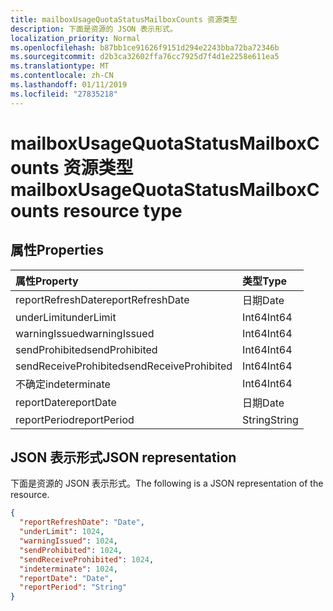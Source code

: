 ```yaml
---
title: mailboxUsageQuotaStatusMailboxCounts 资源类型
description: 下面是资源的 JSON 表示形式。
localization_priority: Normal
ms.openlocfilehash: b87bb1ce91626f9151d294e2243bba72ba72346b
ms.sourcegitcommit: d2b3ca32602ffa76cc7925d7f4d1e2258e611ea5
ms.translationtype: MT
ms.contentlocale: zh-CN
ms.lasthandoff: 01/11/2019
ms.locfileid: "27835218"
---
```

# <a name="mailboxusagequotastatusmailboxcounts-resource-type"></a><span data-ttu-id="91207-103">mailboxUsageQuotaStatusMailboxCounts 资源类型</span><span class="sxs-lookup"><span data-stu-id="91207-103">mailboxUsageQuotaStatusMailboxCounts resource type</span></span>

## <a name="properties"></a><span data-ttu-id="91207-104">属性</span><span class="sxs-lookup"><span data-stu-id="91207-104">Properties</span></span>

| <span data-ttu-id="91207-105">属性</span><span class="sxs-lookup"><span data-stu-id="91207-105">Property</span></span>              | <span data-ttu-id="91207-106">类型</span><span class="sxs-lookup"><span data-stu-id="91207-106">Type</span></span>   |
| :-------------------- | :----- |
| <span data-ttu-id="91207-107">reportRefreshDate</span><span class="sxs-lookup"><span data-stu-id="91207-107">reportRefreshDate</span></span>     | <span data-ttu-id="91207-108">日期</span><span class="sxs-lookup"><span data-stu-id="91207-108">Date</span></span>   |
| <span data-ttu-id="91207-109">underLimit</span><span class="sxs-lookup"><span data-stu-id="91207-109">underLimit</span></span>            | <span data-ttu-id="91207-110">Int64</span><span class="sxs-lookup"><span data-stu-id="91207-110">Int64</span></span>  |
| <span data-ttu-id="91207-111">warningIssued</span><span class="sxs-lookup"><span data-stu-id="91207-111">warningIssued</span></span>         | <span data-ttu-id="91207-112">Int64</span><span class="sxs-lookup"><span data-stu-id="91207-112">Int64</span></span>  |
| <span data-ttu-id="91207-113">sendProhibited</span><span class="sxs-lookup"><span data-stu-id="91207-113">sendProhibited</span></span>        | <span data-ttu-id="91207-114">Int64</span><span class="sxs-lookup"><span data-stu-id="91207-114">Int64</span></span>  |
| <span data-ttu-id="91207-115">sendReceiveProhibited</span><span class="sxs-lookup"><span data-stu-id="91207-115">sendReceiveProhibited</span></span> | <span data-ttu-id="91207-116">Int64</span><span class="sxs-lookup"><span data-stu-id="91207-116">Int64</span></span>  |
| <span data-ttu-id="91207-117">不确定</span><span class="sxs-lookup"><span data-stu-id="91207-117">indeterminate</span></span>         | <span data-ttu-id="91207-118">Int64</span><span class="sxs-lookup"><span data-stu-id="91207-118">Int64</span></span>  |
| <span data-ttu-id="91207-119">reportDate</span><span class="sxs-lookup"><span data-stu-id="91207-119">reportDate</span></span>            | <span data-ttu-id="91207-120">日期</span><span class="sxs-lookup"><span data-stu-id="91207-120">Date</span></span>   |
| <span data-ttu-id="91207-121">reportPeriod</span><span class="sxs-lookup"><span data-stu-id="91207-121">reportPeriod</span></span>          | <span data-ttu-id="91207-122">String</span><span class="sxs-lookup"><span data-stu-id="91207-122">String</span></span> |

## <a name="json-representation"></a><span data-ttu-id="91207-123">JSON 表示形式</span><span class="sxs-lookup"><span data-stu-id="91207-123">JSON representation</span></span>

<span data-ttu-id="91207-124">下面是资源的 JSON 表示形式。</span><span class="sxs-lookup"><span data-stu-id="91207-124">The following is a JSON representation of the resource.</span></span>

<!-- {
  "blockType": "resource",
  "@odata.type": "microsoft.graph.mailboxUsageQuotaStatusMailboxCounts"
} -->

```json
{
  "reportRefreshDate": "Date", 
  "underLimit": 1024, 
  "warningIssued": 1024, 
  "sendProhibited": 1024, 
  "sendReceiveProhibited": 1024, 
  "indeterminate": 1024, 
  "reportDate": "Date", 
  "reportPeriod": "String"
}
```
